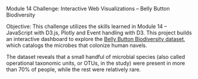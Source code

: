 Module 14 Challenge: Interactive Web Visualizations – Belly Button Biodiversity

Objective:
This challenge utilizes the skills learned in Module 14 – JavaScript with D3.js, Plotly and Event handling with D3. This project builds an interactive dashboard to explore the [Belly Button Biodiversity dataset](http://robdunnlab.com/projects/belly-button-biodiversity/), which catalogs the microbes that colonize human navels. 

The dataset reveals that a small handful of microbial species (also called operational taxonomic units, or OTUs, in the study) were present in more than 70% of people, while the rest were relatively rare.

